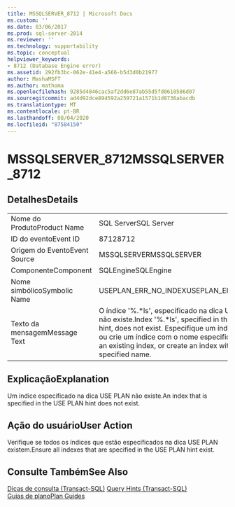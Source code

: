 ```yaml
---
title: MSSQLSERVER_8712 | Microsoft Docs
ms.custom: ''
ms.date: 03/06/2017
ms.prod: sql-server-2014
ms.reviewer: ''
ms.technology: supportability
ms.topic: conceptual
helpviewer_keywords:
- 8712 (Database Engine error)
ms.assetid: 292fb3bc-062e-41e4-a566-b5d3d0b21977
author: MashaMSFT
ms.author: mathoma
ms.openlocfilehash: 9285d4846cac5af2dd6e87ab55d5fd0610586d07
ms.sourcegitcommit: ad4d92dce894592a259721a1571b1d8736abacdb
ms.translationtype: MT
ms.contentlocale: pt-BR
ms.lasthandoff: 08/04/2020
ms.locfileid: "87584150"
---
```

# <a name="mssqlserver_8712"></a><span data-ttu-id="f3c61-102">MSSQLSERVER_8712</span><span class="sxs-lookup"><span data-stu-id="f3c61-102">MSSQLSERVER_8712</span></span>
    
## <a name="details"></a><span data-ttu-id="f3c61-103">Detalhes</span><span class="sxs-lookup"><span data-stu-id="f3c61-103">Details</span></span>  
  
|||  
|-|-|  
|<span data-ttu-id="f3c61-104">Nome do Produto</span><span class="sxs-lookup"><span data-stu-id="f3c61-104">Product Name</span></span>|<span data-ttu-id="f3c61-105">SQL Server</span><span class="sxs-lookup"><span data-stu-id="f3c61-105">SQL Server</span></span>|  
|<span data-ttu-id="f3c61-106">ID do evento</span><span class="sxs-lookup"><span data-stu-id="f3c61-106">Event ID</span></span>|<span data-ttu-id="f3c61-107">8712</span><span class="sxs-lookup"><span data-stu-id="f3c61-107">8712</span></span>|  
|<span data-ttu-id="f3c61-108">Origem do Evento</span><span class="sxs-lookup"><span data-stu-id="f3c61-108">Event Source</span></span>|<span data-ttu-id="f3c61-109">MSSQLSERVER</span><span class="sxs-lookup"><span data-stu-id="f3c61-109">MSSQLSERVER</span></span>|  
|<span data-ttu-id="f3c61-110">Componente</span><span class="sxs-lookup"><span data-stu-id="f3c61-110">Component</span></span>|<span data-ttu-id="f3c61-111">SQLEngine</span><span class="sxs-lookup"><span data-stu-id="f3c61-111">SQLEngine</span></span>|  
|<span data-ttu-id="f3c61-112">Nome simbólico</span><span class="sxs-lookup"><span data-stu-id="f3c61-112">Symbolic Name</span></span>|<span data-ttu-id="f3c61-113">USEPLAN_ERR_NO_INDEX</span><span class="sxs-lookup"><span data-stu-id="f3c61-113">USEPLAN_ERR_NO_INDEX</span></span>|  
|<span data-ttu-id="f3c61-114">Texto da mensagem</span><span class="sxs-lookup"><span data-stu-id="f3c61-114">Message Text</span></span>|<span data-ttu-id="f3c61-115">O índice '%.\*ls', especificado na dica USE PLAN, não existe.</span><span class="sxs-lookup"><span data-stu-id="f3c61-115">Index '%.\*ls', specified in the USE PLAN hint, does not exist.</span></span> <span data-ttu-id="f3c61-116">Especifique um índice existente ou crie um índice com o nome especificado.</span><span class="sxs-lookup"><span data-stu-id="f3c61-116">Specify an existing index, or create an index with the specified name.</span></span>|  
  
## <a name="explanation"></a><span data-ttu-id="f3c61-117">Explicação</span><span class="sxs-lookup"><span data-stu-id="f3c61-117">Explanation</span></span>  
 <span data-ttu-id="f3c61-118">Um índice especificado na dica USE PLAN não existe.</span><span class="sxs-lookup"><span data-stu-id="f3c61-118">An index that is specified in the USE PLAN hint does not exist.</span></span>  
  
## <a name="user-action"></a><span data-ttu-id="f3c61-119">Ação do usuário</span><span class="sxs-lookup"><span data-stu-id="f3c61-119">User Action</span></span>  
 <span data-ttu-id="f3c61-120">Verifique se todos os índices que estão especificados na dica USE PLAN existem.</span><span class="sxs-lookup"><span data-stu-id="f3c61-120">Ensure all indexes that are specified in the USE PLAN hint exist.</span></span>  
  
## <a name="see-also"></a><span data-ttu-id="f3c61-121">Consulte Também</span><span class="sxs-lookup"><span data-stu-id="f3c61-121">See Also</span></span>  
 <span data-ttu-id="f3c61-122">[Dicas de consulta &#40;Transact-SQL&#41;](/sql/t-sql/queries/hints-transact-sql-query) </span><span class="sxs-lookup"><span data-stu-id="f3c61-122">[Query Hints &#40;Transact-SQL&#41;](/sql/t-sql/queries/hints-transact-sql-query) </span></span>  
 [<span data-ttu-id="f3c61-123">Guias de plano</span><span class="sxs-lookup"><span data-stu-id="f3c61-123">Plan Guides</span></span>](../performance/plan-guides.md)  
  
  
